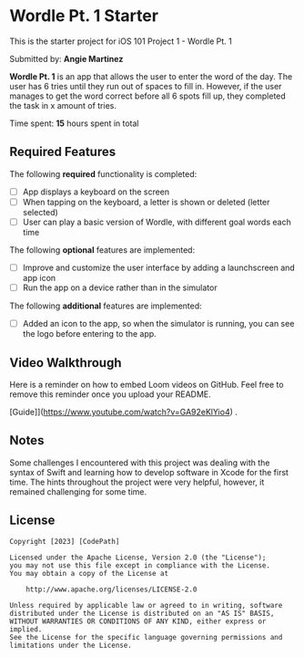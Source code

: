 # Wordle Pt. 1 Starter

This is the starter project for iOS 101 Project 1 - Wordle Pt. 1

Submitted by: **Angie Martinez**

**Wordle Pt. 1** is an app that allows the user to enter the word of the day. The user has 6 tries until 
they run out of spaces to fill in. However, if the user manages to get the word correct before all 6 spots
fill up, they completed the task in x amount of tries.

Time spent: **15** hours spent in total

## Required Features

The following **required** functionality is completed:

- [ ] App displays a keyboard on the screen
- [ ] When tapping on the keyboard, a letter is shown or deleted (letter selected)
- [ ] User can play a basic version of Wordle, with different goal words each time

The following **optional** features are implemented:

- [ ] Improve and customize the user interface by adding a launchscreen and app icon
- [ ] Run the app on a device rather than in the simulator

The following **additional** features are implemented:

- [ ] Added an icon to the app, so when the simulator is running, you can see the logo before entering to the app.

## Video Walkthrough

Here is a reminder on how to embed Loom videos on GitHub. Feel free to remove this reminder once you upload your README. 

[Guide]](https://www.youtube.com/watch?v=GA92eKlYio4) .


## Notes

Some challenges I encountered with this project was dealing with the syntax of Swift and learning how to develop software in Xcode for the first time. The hints throughout the project were very helpful, however, it remained challenging for some time.

## License

    Copyright [2023] [CodePath]

    Licensed under the Apache License, Version 2.0 (the "License");
    you may not use this file except in compliance with the License.
    You may obtain a copy of the License at

        http://www.apache.org/licenses/LICENSE-2.0

    Unless required by applicable law or agreed to in writing, software
    distributed under the License is distributed on an "AS IS" BASIS,
    WITHOUT WARRANTIES OR CONDITIONS OF ANY KIND, either express or implied.
    See the License for the specific language governing permissions and
    limitations under the License.

